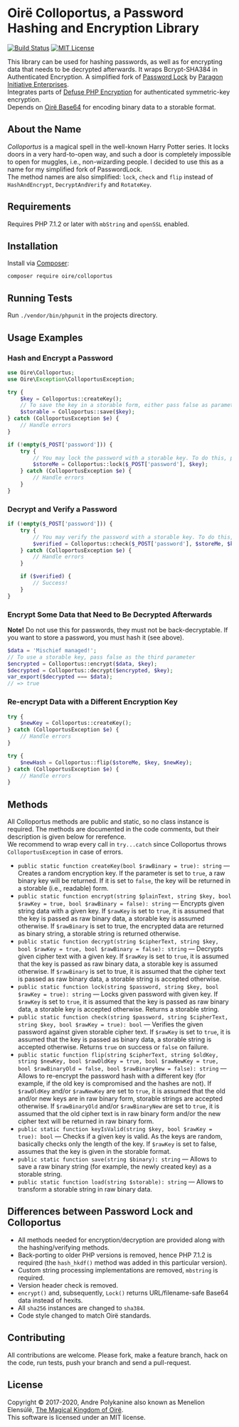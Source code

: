 # Oirë Colloportus, a Password Hashing and Encryption Library

[![Build Status](https://api.travis-ci.com/Oire/Colloportus.svg?branch=master)](https://travis-ci.com/github/Oire/Colloportus)
[![MIT License](https://img.shields.io/badge/license-MIT-blue.svg)](https://github.com/Oire/Colloportus/blob/master/LICENSE)

This library can be used for hashing passwords, as well as for encrypting data that needs to be decrypted afterwards. It wraps Bcrypt-SHA384 in Authenticated Encryption. A simplified fork of [Password Lock](https://github.com/paragonie/password_lock) by [Paragon Initiative Enterprises](https://paragonie.com).  
Integrates parts of [Defuse PHP Encryption](https://github.com/defuse/php-encryption) for authenticated symmetric-key encryption.  
Depends on [Oirë Base64](https://github.com/Oire/base64) for encoding binary data to a storable format.

## About the Name

*Colloportus* is a magical spell in the well-known Harry Potter series. It locks doors in a very hard-to-open way, and such a door is completely impossible to open for muggles, i.e., non-wizarding people. I decided to use this as a name for my simplified fork of PasswordLock.  
The method names are also simplified: `lock`, `check` and `flip` instead of `HashAndEncrypt`, `DecryptAndVerify` and `RotateKey`.

## Requirements

Requires PHP 7.1.2 or later with `mbString` and `openSSL` enabled.

## Installation

Install via [Composer](https://getcomposer.org/):

```
composer require oire/colloportus
```

## Running Tests

Run `./vendor/bin/phpunit` in the projects directory.

## Usage Examples

### Hash and Encrypt a Password

```php
use Oire\Colloportus;
use Oire\Exception\ColloportusException;

try {
    $key = Colloportus::createKey();
    // To save the key in a storable form, either pass false as parameter to the createKey() method, or do:
    $storable = Colloportus::save($key);
} catch (ColloportusException $e) {
    // Handle errors
}

if (!empty($_POST['password'])) {
    try {
        // You may lock the password with a storable key. To do this, pass false as the third parameter
        $storeMe = Colloportus::lock($_POST['password'], $key);
    } catch (ColloportusException $e) {
        // Handle errors
    }
}
```

### Decrypt and Verify a Password

```php
if (!empty($_POST['password'])) {
    try {
        // You may verify the password with a storable key. To do this, pass false as the fourth parameter
        $verified = Colloportus::check($_POST['password'], $storeMe, $key);
    } catch (ColloportusException $e) {
        // Handle errors
    }

    if ($verified) {
        // Success!
	}
}
```

### Encrypt Some Data that Need to Be Decrypted Afterwards
**Note!** Do not use this for passwords, they must not be back-decryptable. If you want to store a password, you must hash it (see above).

```php
$data = 'Mischief managed!';
// To use a storable key, pass false as the third parameter
$encrypted = Colloportus::encrypt($data, $key);
$decrypted = Colloportus::decrypt($encrypted, $key);
var_export($decrypted === $data);
// => true
```

### Re-encrypt Data with a Different Encryption Key

```php
try {
    $newKey = Colloportus::createKey();
} catch (ColloportusException $e) {
    // Handle errors
}

try {
    $newHash = Colloportus::flip($storeMe, $key, $newKey);
} catch (ColloportusException $e) {
    // Handle errors
}
```

## Methods

All Colloportus methods are public and static, so no class instance is required. The methods are documented in the code comments, but their description is given below for rerefence.  
We recommend to wrap every call in `try...catch` since Colloportus throws `ColloportusException` in case of errors.

* `public static function createKey(bool $rawBinary = true): string` — Creates a random encryption key. If the parameter is set to `true`, a raw binary key will be returned. If it is set to `false`, the key will be returned in a storable (i.e., readable) form.
* `public static function encrypt(string $plainText, string $key, bool $rawKey = true, bool $rawBinary = false): string` — Encrypts given string data with a given key. If `$rawKey` is set to `true`, it is assumed that the key is passed as raw binary data, a storable key is assumed otherwise. If `$rawBinary` is set to true, the encrypted data are returned as binary string, a storable string is returned otherwise.
* `public static function decrypt(string $cipherText, string $key, bool $rawKey = true, bool $rawBinary = false): string` — Decrypts given cipher text with a given key. If `$rawKey` is set to `true`, it is assumed that the key is passed as raw binary data, a storable key is assumed otherwise. If `$rawBinary` is set to true, it is assumed that the cipher text is passed as raw binary data, a storable string is accepted otherwise.
* `public static function lock(string $password, string $key, bool $rawKey = true): string` — Locks given password with given key. If `$rawKey` is set to `true`, it is assumed that the key is passed as raw binary data, a storable key is accepted otherwise. Returns a storable string.
* `public static function check(string $password, string $cipherText, string $key, bool $rawKey = true): bool` — Verifies the given password against given storable cipher text. If `$rawKey` is set to `true`, it is assumed that the key is passed as binary data, a storable string is accepted otherwise. Returns `true` on success or `false` on failure.
* `public static function flip(string $cipherText, string $oldKey, string $newKey, bool $rawOldKey = true, bool $rawNewKey = true, bool $rawBinaryOld = false, bool $rawBinaryNew = false): string` — Allows to re-encrypt the password hash with a different key (for example, if the old key is compromised and the hashes are not). If `$rawOldKey` and/or `$rawNewKey` are set to `true`, it is assumed that the old and/or new keys are in raw binary form, storable strings are accepted otherwise. If `$rawBinaryOld` and/or `$rawBinaryNew` are set to `true`, it is assumed that the old cipher text is in raw binary form and/or the new cipher text will be returned in raw binary form.
* `public static function keyIsValid(string $key, bool $rawKey = true): bool` — Checks if a given key is valid. As the keys are random, basically checks only the length of the key. If `$rawKey` is set to false, assumes that the key is given in the storable format.
* `public static function save(string $binary): string` — Allows to save a raw binary string (for example, the newly created key) as a storable string.
* `public static function load(string $storable): string` — Allows to transform a storable string in raw binary data. 

## Differences between Password Lock and Colloportus

* All methods needed for encryption/decryption are provided along with the hashing/verifying methods.
* Back-porting to older PHP versions is removed, hence PHP 7.1.2 is required (the `hash_hkdf()` method was added in this particular version).
* Custom string processing implementations are removed, `mbstring` is required.
* Version header check is removed.
* `encrypt()` and, subsequently, `Lock()` returns URL/filename-safe Base64 data instead of hexits.
* All `sha256` instances are changed to `sha384`.
* Code style changed to match Oirë standards.

## Contributing

All contributions are welcome. Please fork, make a feature branch, hack on the code, run tests, push your branch and send a pull-request.

## License

Copyright © 2017-2020, Andre Polykanine also known as Menelion Elensúlë, [The Magical Kingdom of Oirë](https://github.com/Oire/).  
This software is licensed under an MIT license.